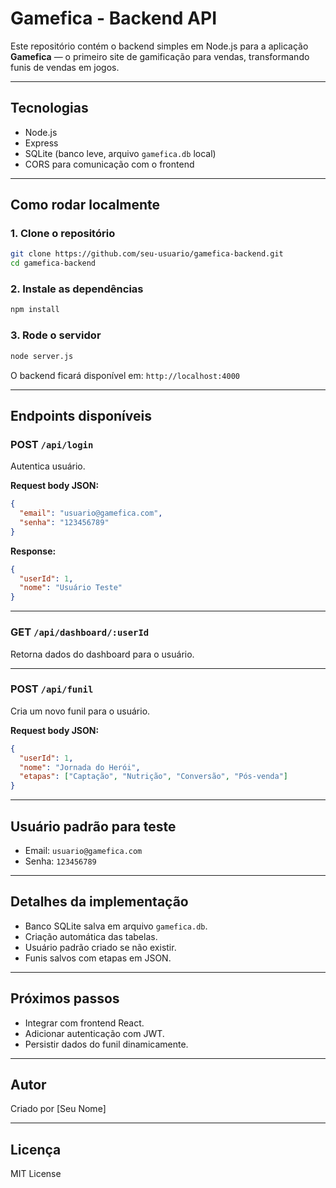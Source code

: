 
# Gamefica - Backend API

Este repositório contém o backend simples em Node.js para a aplicação **Gamefica** — o primeiro site de gamificação para vendas, transformando funis de vendas em jogos.

---

## Tecnologias

- Node.js
- Express
- SQLite (banco leve, arquivo `gamefica.db` local)
- CORS para comunicação com o frontend

---

## Como rodar localmente

### 1. Clone o repositório

```bash
git clone https://github.com/seu-usuario/gamefica-backend.git
cd gamefica-backend
```

### 2. Instale as dependências

```bash
npm install
```

### 3. Rode o servidor

```bash
node server.js
```

O backend ficará disponível em: `http://localhost:4000`

---

## Endpoints disponíveis

### POST `/api/login`

Autentica usuário.

**Request body JSON:**

```json
{
  "email": "usuario@gamefica.com",
  "senha": "123456789"
}
```

**Response:**

```json
{
  "userId": 1,
  "nome": "Usuário Teste"
}
```

---

### GET `/api/dashboard/:userId`

Retorna dados do dashboard para o usuário.

---

### POST `/api/funil`

Cria um novo funil para o usuário.

**Request body JSON:**

```json
{
  "userId": 1,
  "nome": "Jornada do Herói",
  "etapas": ["Captação", "Nutrição", "Conversão", "Pós-venda"]
}
```

---

## Usuário padrão para teste

- Email: `usuario@gamefica.com`  
- Senha: `123456789`

---

## Detalhes da implementação

- Banco SQLite salva em arquivo `gamefica.db`.
- Criação automática das tabelas.
- Usuário padrão criado se não existir.
- Funis salvos com etapas em JSON.

---

## Próximos passos

- Integrar com frontend React.
- Adicionar autenticação com JWT.
- Persistir dados do funil dinamicamente.

---

## Autor

Criado por [Seu Nome]

---

## Licença

MIT License
